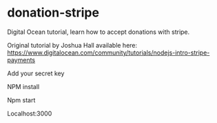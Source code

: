 # donation-stripe
Digital Ocean tutorial, learn how to accept donations with stripe. 

Original tutorial by Joshua Hall available here: https://www.digitalocean.com/community/tutorials/nodejs-intro-stripe-payments

Add your secret key

NPM install

Npm start

Localhost:3000
